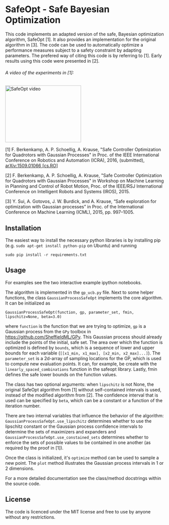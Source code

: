 # SafeOpt - Safe Bayesian Optimization

This code implements an adapted version of the safe, Bayesian optimization algorithm, SafeOpt [1]. It also provides an implementation for the original algorithm in [3]. The code can be used to automatically optimize a performance measures subject to a safety constraint by adapting parameters. The prefered way of citing this code is by referring to [1]. Early results using this code were presented in [2].

###### A video of the experiments in [1]:
<a href="http://www.youtube.com/watch?feature=player_embedded&v=h3zY8AqXflM
" target="_blank"><img src="http://img.youtube.com/vi/h3zY8AqXflM/0.jpg" 
alt="SafeOpt video" width="240" height="180" border="0" /></a>

[1] F. Berkenkamp, A. P. Schoellig, A. Krause, "Safe Controller Optimization for Quadrotors with Gaussian Processes" in Proc. of the IEEE International Conference on Robotics and Automation (ICRA), 2016, (submitted), <a href="http://arxiv.org/abs/1509.01066" target="_blank">arXiv:1509.01066 [cs.RO]</a>

[2] F. Berkenkamp, A. P. Schoellig, A. Krause, "Safe Controller Optimization for Quadrotors with Gaussian Processes" in Workshop on Machine Learning in Planning and Control of Robot Motion, Proc. of the IEEE/RSJ International Conference on Intelligent Robots and Systems (IROS), 2015.

[3] Y. Sui, A. Gotovos, J. W. Burdick, and A. Krause, “Safe exploration for optimization with Gaussian processes” in Proc. of the International Conference on Machine Learning (ICML), 2015, pp. 997–1005.

## Installation
The easiest way to install the necessary python libraries is by installing pip (e.g. ```sudo apt-get install python-pip``` on Ubuntu) and running

```sudo pip install -r requirements.txt```

## Usage

For examples see the two interactive example ipython notebooks.

The algorithm is implemented in the ```gp_ucb.py``` file. Next to some helper functions, the class ```GaussianProcessSafeOpt``` implements the core algorithm. It can be initialized as

```GaussianProcessSafeOpt(function, gp, parameter_set, fmin, lipschitz=None, beta=3.0)```

where ```function``` is the function that we are trying to optimize, ```gp``` is a Gaussian process from the ```GPy``` toolbox in <url>https://github.com/SheffieldML/GPy</url>. This Gaussian process should already include the points of the initial, safe set. The area over which the function is optimized is defined by ```bounds```, which is a sequence of lower and upper bounds for each variable (```[[x1_min, x1_max], [x2_min, x2_max]...]```). The ```parameter_set``` is a 2d-array of sampling locations for the GP, which is used to compute new evaluation points. It can, for example, be create with the ```linearly_spaced_combinations``` function in the safeopt library. Lastly, fmin defines the safe lower bounds on the function values.

The class has two optional arguments: when ```lipschitz``` is not None, the original SafeOpt algorithm from [1] without self-contained intervals is used, instead of the modified algorithm from [2]. The confidence interval that is used can be specified by ```beta```, which can be a constant or a function of the iteration number.

There are two internal variables that influence the behavior of the algorithm:
```GaussianProcessSafeOpt.use_lipschitz``` determines whether to use the lipschitz constant or the Gaussian process confidence intervals to determine the sets of maximizers and expanders and ```GaussianProcessSafeOpt.use_constained_sets``` determines whether to enforce the sets of possible values to be contained in one another (as required by the proof in [1]).

Once the class is initialized, it's ```optimize``` method can be used to sample a new point. The ```plot``` method illustrates the Gaussian process intervals in 1 or 2 dimensions.

For a more detailed documentation see the class/method docstrings within the source code.

## License

The code is licenced under the MIT license and free to use by anyone without any restrictions.
